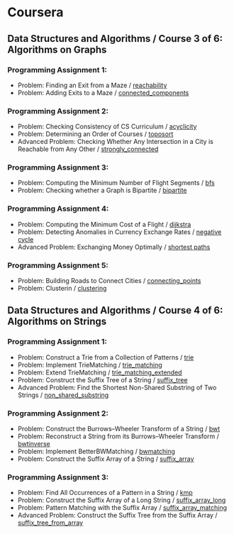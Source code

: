 # Coursera

## Data Structures and Algorithms / Course 3 of 6: Algorithms on Graphs

### Programming Assignment 1:
* Problem: Finding an Exit from a Maze / [reachability](https://github.com/barik111/Coursera/tree/master/Data_Structures_and_Algorithms/Algorithms_on_Graphs/graph_decomposition_starter_files_1/reachability)
* Problem: Adding Exits to a Maze / [connected_components](https://github.com/barik111/Coursera/tree/master/Data_Structures_and_Algorithms/Algorithms_on_Graphs/graph_decomposition_starter_files_1/connected_components)

### Programming Assignment 2:
* Problem: Checking Consistency of CS Curriculum / [acyclicity](https://github.com/barik111/Coursera/tree/master/Data_Structures_and_Algorithms/Algorithms_on_Graphs/graph_decomposition_starter_files_2/acyclicity)
* Problem: Determining an Order of Courses / [toposort](https://github.com/barik111/Coursera/tree/master/Data_Structures_and_Algorithms/Algorithms_on_Graphs/graph_decomposition_starter_files_2/toposort)
* Advanced Problem: Checking Whether Any Intersection in a City is Reachable from Any Other / [strongly_connected](https://github.com/barik111/Coursera/tree/master/Data_Structures_and_Algorithms/Algorithms_on_Graphs/graph_decomposition_starter_files_2/strongly_connected)

### Programming Assignment 3:
* Problem: Computing the Minimum Number of Flight Segments / [bfs](https://github.com/barik111/Coursera/tree/master/Data_Structures_and_Algorithms/Algorithms_on_Graphs/paths_in_graphs_starter_files_1/bfs)
* Problem: Checking whether a Graph is Bipartite / [bipartite](https://github.com/barik111/Coursera/tree/master/Data_Structures_and_Algorithms/Algorithms_on_Graphs/paths_in_graphs_starter_files_1/bipartite)
  
### Programming Assignment 4: 
* Problem: Computing the Minimum Cost of a Flight / [dijkstra](https://github.com/barik111/Coursera/tree/master/Data_Structures_and_Algorithms/Algorithms_on_Graphs/paths_in_graphs_starter_files_2/dijkstra)
* Problem: Detecting Anomalies in Currency Exchange Rates / [negative cycle](https://github.com/barik111/Coursera/tree/master/Data_Structures_and_Algorithms/Algorithms_on_Graphs/paths_in_graphs_starter_files_2/negative_cycle)
* Advanced Problem: Exchanging Money Optimally / [shortest paths](https://github.com/barik111/Coursera/tree/master/Data_Structures_and_Algorithms/Algorithms_on_Graphs/paths_in_graphs_starter_files_2/shortest_paths)

### Programming Assignment 5:
* Problem: Building Roads to Connect Cities / [connecting_points](https://github.com/barik111/Coursera/tree/master/Data_Structures_and_Algorithms/Algorithms_on_Graphs/spanning_trees_starter_files/connecting_points)
* Problem: Clusterin / [clustering](https://github.com/barik111/Coursera/tree/master/Data_Structures_and_Algorithms/Algorithms_on_Graphs/spanning_trees_starter_files/clustering)
  
## Data Structures and Algorithms / Course 4 of 6: Algorithms on Strings

### Programming Assignment 1:

* Problem: Construct a Trie from a Collection of Patterns / [trie](https://github.com/barik111/Coursera/tree/master/Data_Structures_and_Algorithms/Algorithms_on_Strings/Programming-Assignment-1/trie)
* Problem: Implement TrieMatching / [trie_matching](https://github.com/barik111/Coursera/tree/master/Data_Structures_and_Algorithms/Algorithms_on_Strings/Programming-Assignment-1/trie_matching)
* Problem: Extend TrieMatching / [trie_matching_extended](https://github.com/barik111/Coursera/tree/master/Data_Structures_and_Algorithms/Algorithms_on_Strings/Programming-Assignment-1/trie_matching_extended)
* Problem: Construct the Suffix Tree of a String / [suffix_tree](https://github.com/barik111/Coursera/tree/master/Data_Structures_and_Algorithms/Algorithms_on_Strings/Programming-Assignment-1/suffix_tree)
* Advanced Problem: Find the Shortest Non-Shared Substring of Two Strings / [non_shared_substring](https://github.com/barik111/Coursera/tree/master/Data_Structures_and_Algorithms/Algorithms_on_Strings/Programming-Assignment-1/non_shared_substring)

### Programming Assignment 2:
* Problem: Construct the Burrows–Wheeler Transform of a String / [bwt](https://github.com/barik111/Coursera/tree/master/Data_Structures_and_Algorithms/Algorithms_on_Strings/Programming-Assignment-2/bwt)
* Problem: Reconstruct a String from its Burrows–Wheeler Transform / [bwtinverse](https://github.com/barik111/Coursera/tree/master/Data_Structures_and_Algorithms/Algorithms_on_Strings/Programming-Assignment-2/bwtinverse)
* Problem: Implement BetterBWMatching / [bwmatching](https://github.com/barik111/Coursera/tree/master/Data_Structures_and_Algorithms/Algorithms_on_Strings/Programming-Assignment-2/bwmatching)
* Problem: Construct the Suffix Array of a String / [suffix_array](https://github.com/barik111/Coursera/tree/master/Data_Structures_and_Algorithms/Algorithms_on_Strings/Programming-Assignment-2/suffix_array)

### Programming Assignment 3:
* Problem: Find All Occurrences of a Pattern in a String / [kmp](https://github.com/barik111/Coursera/tree/master/Data_Structures_and_Algorithms/Algorithms_on_Strings/Programming-Assignment-3/kmp)
* Problem: Construct the Suffix Array of a Long String / [suffix_array_long](https://github.com/barik111/Coursera/tree/master/Data_Structures_and_Algorithms/Algorithms_on_Strings/Programming-Assignment-3/suffix_array_long)
* Problem: Pattern Matching with the Suffix Array / [suffix_array_matching](https://github.com/barik111/Coursera/tree/master/Data_Structures_and_Algorithms/Algorithms_on_Strings/Programming-Assignment-3/suffix_array_matching)
* Advanced Problem: Construct the Suffix Tree from the Suffix Array / [suffix_tree_from_array](https://github.com/barik111/Coursera/tree/master/Data_Structures_and_Algorithms/Algorithms_on_Strings/Programming-Assignment-3/suffix_tree_from_array)

